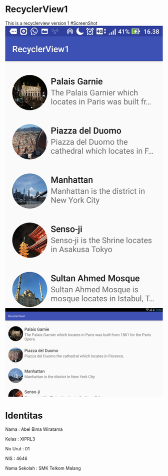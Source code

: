 # RecyclerView1
This is a recyclerview version 1
#ScreenShot
![Image SS1](https://github.com/Abelbimaw/RecyclerView1/blob/master/Screenshot_20161203-163809.jpg)
![Image ss2](https://github.com/Abelbimaw/RecyclerView1/blob/master/Screenshot_2017_1_26_14_0_46.png)

# Identitas
Nama          : Abel Bima Wiratama

Kelas         : XIPRL3

No Urut       : 01

NIS           : 4646

Nama Sekolah  : SMK Telkom Malang
